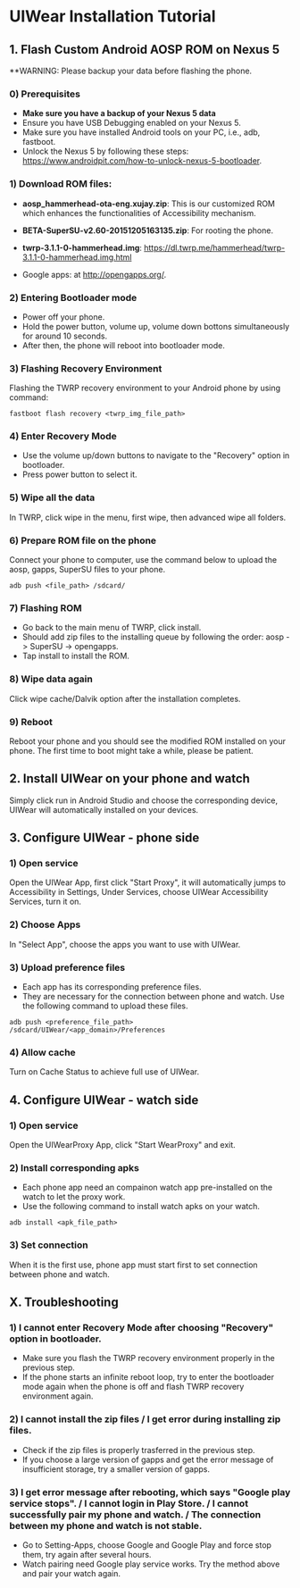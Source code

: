 # UIWear Installation Tutorial

## 1. Flash Custom Android AOSP ROM on Nexus 5

**WARNING: Please backup your data before flashing the phone.

### 0) Prerequisites
* **Make sure you have a backup of your Nexus 5 data**
* Ensure you have USB Debugging enabled on your Nexus 5.
* Make sure you have installed Android tools on your PC, i.e., adb, fastboot.
* Unlock the Nexus 5 by following these steps: https://www.androidpit.com/how-to-unlock-nexus-5-bootloader.

### 1) Download ROM files: 

*  **aosp_hammerhead-ota-eng.xujay.zip**: This is our customized ROM which enhances the functionalities of Accessibility mechanism.

*  **BETA-SuperSU-v2.60-20151205163135.zip**: For rooting the phone.

*  **twrp-3.1.1-0-hammerhead.img**: https://dl.twrp.me/hammerhead/twrp-3.1.1-0-hammerhead.img.html

*  Google apps: at http://opengapps.org/. 

### 2) Entering Bootloader mode
* Power off your phone.
* Hold the power button, volume up, volume down bottons simultaneously for around 10 seconds.
* After then, the phone will reboot into bootloader mode.

### 3) Flashing Recovery Environment

Flashing the TWRP recovery environment to your Android phone by using command:
```
fastboot flash recovery <twrp_img_file_path>
```

### 4) Enter Recovery Mode
* Use the volume up/down buttons to navigate to the "Recovery" option in bootloader. 
* Press power button to select it.

### 5) Wipe all the data
In TWRP, click wipe in the menu, first wipe, then advanced wipe all folders. 

### 6) Prepare ROM file on the phone
Connect your phone to computer, use the command below to upload the aosp, gapps, SuperSU files to your phone.
```
adb push <file_path> /sdcard/
```

### 7) Flashing ROM
* Go back to the main menu of TWRP, click install.
* Should add zip files to the installing queue by following the order: aosp -> SuperSU -> opengapps. 
* Tap install to install the ROM.

### 8) Wipe data again
Click wipe cache/Dalvik option after the installation completes.

### 9) Reboot
Reboot your phone and you should see the modified ROM installed on your phone. The first time to boot might take a while, please be patient.

## 2. Install UIWear on your phone and watch

Simply click run in Android Studio and choose the corresponding device, UIWear will automatically installed on your devices.

## 3. Configure UIWear - phone side

### 1) Open service
Open the UIWear App, first click "Start Proxy", it will automatically jumps to Accessibility in Settings, Under Services, choose UIWear Accessibility Services, turn it on.

### 2) Choose Apps
In "Select App", choose the apps you want to use with UIWear.

### 3) Upload preference files
* Each app has its corresponding preference files. 
* They are necessary for the connection between phone and watch. Use the following command to upload these files.
```
adb push <preference_file_path> /sdcard/UIWear/<app_domain>/Preferences
```

### 4) Allow cache
Turn on Cache Status to achieve full use of UIWear.

## 4. Configure UIWear - watch side

### 1) Open service
Open the UIWearProxy App, click "Start WearProxy" and exit.

### 2) Install corresponding apks
* Each phone app need an compainon watch app pre-installed on the watch to let the proxy work. 
* Use the following command to install watch apks on your watch.
```
adb install <apk_file_path>
```

### 3) Set connection
When it is the first use, phone app must start first to set connection between phone and watch.

## X. Troubleshooting

### 1) I cannot enter Recovery Mode after choosing "Recovery" option in bootloader. 
* Make sure you flash the TWRP recovery environment properly in the previous step.
* If the phone starts an infinite reboot loop, try to enter the bootloader mode again when the phone is off and flash TWRP recovery environment again.

### 2) I cannot install the zip files / I get error during installing zip files.
* Check if the zip files is properly trasferred in the previous step.
* If you choose a large version of gapps and get the error message of insufficient storage, try a smaller version of gapps.

### 3) I get error message after rebooting, which says "Google play service stops". / I cannot login in Play Store. / I cannot successfully pair my phone and watch. / The connection between my phone and watch is not stable.
* Go to Setting-Apps, choose Google and Google Play and force stop them, try again after several hours.
* Watch pairing need Google play service works. Try the method above and pair your watch again.




